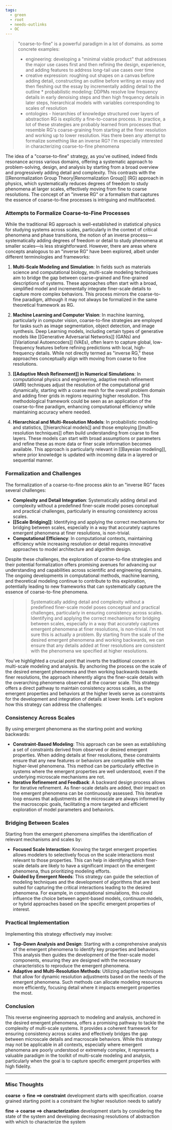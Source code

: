 ```yaml
---
tags:
  - green
  - root
  - needs-outlinks
  - OC
---
```


>"coarse-to-fine" is a powerful paradigm in a lot of domains. as some concrete examples: 
> *  engineering: developing a "minimal viable product" that addresses the major use cases first and then refining the design, experience, and adding features to address long-tail use cases over time 
> * creative expression: roughing out shapes on a canvas before adding detail, constructing an outline before writing an essay and then fleshing out the essay by incrementally adding detail to the outline * probabilistic modeling: DDPMs resolve low frequency details in early denoising steps and then high frequency details in later steps, hierarchical models with variables corresponding to scales of resolution 
> * ontologies - hierarchies of knowledge structured over layers of abstraction 
> RG is explicitly a fine-to-coarse process. In practice, a lot of these strategies are probably learned from processes that resemble RG's coarse-graining from starting at the finer resolution and working up to lower resolution. Has there been any attempt to formalize something like an inverse RG? I'm especially interested in characterizing coarse-to-fine phenomena

The idea of a "coarse-to-fine" strategy, as you've outlined, indeed finds resonance across various domains, offering a systematic approach to problem-solving, design, and analysis by starting from a broad overview and progressively adding detail and complexity. This contrasts with the [[Renormalization Group Theory|Renormalization Group]] (RG) approach in physics, which systematically reduces degrees of freedom to study phenomena at larger scales, effectively moving from fine to coarse resolutions. The concept of an "inverse RG" or a formalism that captures the essence of coarse-to-fine processes is intriguing and multifaceted.

### Attempts to Formalize Coarse-to-Fine Processes

While the traditional RG approach is well-established in statistical physics for studying systems across scales, particularly in the context of critical phenomena and phase transitions, the notion of an inverse process—systematically adding degrees of freedom or detail to study phenomena at smaller scales—is less straightforward. However, there are areas where concepts analogous to an "inverse RG" have been explored, albeit under different terminologies and frameworks:

1. **Multi-Scale Modeling and Simulation**: In fields such as materials science and computational biology, multi-scale modeling techniques aim to bridge the gap between coarse-grained and fine-grained descriptions of systems. These approaches often start with a broad, simplified model and incrementally integrate finer-scale details to capture more complex behaviors. This process mirrors the coarse-to-fine paradigm, although it may not always be formalized in the same theoretical framework as RG.

2. **Machine Learning and Computer Vision**: In machine learning, particularly in computer vision, coarse-to-fine strategies are employed for tasks such as image segmentation, object detection, and image synthesis. Deep Learning models, including certain types of generative models like [[Generative Adversarial Networks]] (GANs) and [[Variational Autoencoders]] (VAEs), often learn to capture global, low-frequency features before refining predictions with local, high-frequency details. While not directly termed as "inverse RG," these approaches conceptually align with moving from coarse to fine resolutions.

3. **[[Adaptive Mesh Refinement]] in Numerical Simulations**: In computational physics and engineering, adaptive mesh refinement (AMR) techniques adjust the resolution of the computational grid dynamically, starting with a coarse mesh for the overall problem domain and adding finer grids in regions requiring higher resolution. This methodological framework could be seen as an application of the coarse-to-fine paradigm, enhancing computational efficiency while maintaining accuracy where needed.

4. **Hierarchical and Multi-Resolution Models**: In probabilistic modeling and statistics, [[hierarchical models]] and those employing [[multi-resolution techniques]] often build understanding from coarse to fine layers. These models can start with broad assumptions or parameters and refine these as more data or finer scale information becomes available. This approach is particularly relevant in [[Bayesian modeling]], where prior knowledge is updated with incoming data in a layered or sequential manner.

### Formalization and Challenges

The formalization of a coarse-to-fine process akin to an "inverse RG" faces several challenges:

- **Complexity and Detail Integration**: Systematically adding detail and complexity without a predefined finer-scale model poses conceptual and practical challenges, particularly in ensuring consistency across scales.
- **[[Scale Bridging]]**: Identifying and applying the correct mechanisms for bridging between scales, especially in a way that accurately captures emergent phenomena at finer resolutions, is non-trivial.
- **Computational Efficiency**: In computational contexts, maintaining efficiency while increasing resolution or detail requires innovative approaches to model architecture and algorithm design.

Despite these challenges, the exploration of coarse-to-fine strategies and their potential formalization offers promising avenues for advancing our understanding and capabilities across scientific and engineering domains. The ongoing developments in computational methods, machine learning, and theoretical modeling continue to contribute to this exploration, potentially leading to new frameworks that can systematically capture the essence of coarse-to-fine phenomena.


> > Systematically adding detail and complexity without a predefined finer-scale model poses conceptual and practical challenges, particularly in ensuring consistency across scales. 
> > Identifying and applying the correct mechanisms for bridging between scales, especially in a way that accurately captures emergent phenomena at finer resolutions, is non-trivial. 
> i'm not sure this is actually a problem. By starting from the scale of the desired emergent phenomena and working backwards, we can ensure that any details added at finer resolutions are consistent with the phenomena we specified at higher resolutions.

You've highlighted a crucial point that inverts the traditional concern in multi-scale modeling and analysis. By anchoring the process on the scale of the desired emergent phenomena and then working backwards towards finer resolutions, the approach inherently aligns the finer-scale details with the overarching phenomena observed at the coarser scale. This strategy offers a direct pathway to maintain consistency across scales, as the emergent properties and behaviors at the higher levels serve as constraints for the development and integration of details at lower levels. Let's explore how this strategy can address the challenges:

### Consistency Across Scales

By using emergent phenomena as the starting point and working backwards:

- **Constraint-Based Modeling**: This approach can be seen as establishing a set of constraints derived from observed or desired emergent properties. When adding details at finer resolutions, these constraints ensure that any new features or behaviors are compatible with the higher-level phenomena. This method can be particularly effective in systems where the emergent properties are well understood, even if the underlying microscale mechanisms are not.
- **Iterative Refinement and Feedback**: A backward design process allows for iterative refinement. As finer-scale details are added, their impact on the emergent phenomena can be continuously assessed. This iterative loop ensures that adjustments at the microscale are always informed by the macroscopic goals, facilitating a more targeted and efficient exploration of model parameters and behaviors.

### Bridging Between Scales

Starting from the emergent phenomena simplifies the identification of relevant mechanisms and scales by:

- **Focused Scale Interaction**: Knowing the target emergent properties allows modelers to selectively focus on the scale interactions most relevant to those properties. This can help in identifying which finer-scale details are likely to have a significant impact on the emergent phenomena, thus prioritizing modeling efforts.
- **Guided by Emergent Needs**: This strategy can guide the selection of modeling techniques and the development of algorithms that are best suited for capturing the critical interactions leading to the desired phenomena. For example, in computational simulations, this could influence the choice between agent-based models, continuum models, or hybrid approaches based on the specific emergent properties of interest.

### Practical Implementation

Implementing this strategy effectively may involve:

- **Top-Down Analysis and Design**: Starting with a comprehensive analysis of the emergent phenomena to identify key properties and behaviors. This analysis then guides the development of the finer-scale model components, ensuring they are designed with the necessary characteristics to reproduce the emergent phenomena.
- **Adaptive and Multi-Resolution Methods**: Utilizing adaptive techniques that allow for dynamic resolution adjustments based on the needs of the emergent phenomena. Such methods can allocate modeling resources more efficiently, focusing detail where it impacts emergent properties the most.

### Conclusion

This reverse engineering approach to modeling and analysis, anchored in the desired emergent phenomena, offers a promising pathway to tackle the complexity of multi-scale systems. It provides a coherent framework for ensuring consistency across scales and effectively bridges the gap between microscale details and macroscale behaviors. While this strategy may not be applicable in all contexts, especially where emergent phenomena are poorly understood or extremely complex, it represents a valuable paradigm in the toolkit of multi-scale modeling and analysis, particularly when the goal is to capture specific emergent properties with high fidelity.

---

### Misc Thoughts

**coarse -> fine ==> constraint**
development starts with specification. coarse grained starting point is a constraint the higher resolution needs to satisfy

**fine -> coarse ==> characterization**
development starts by considering the state of the system and developing decreasing resolutions of abstraction with which to characterize the system
